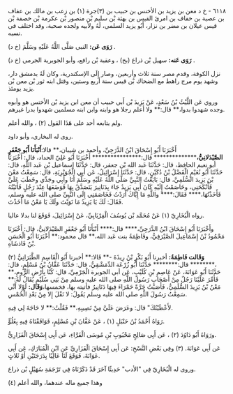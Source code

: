 ٦١١٨ - خ د معن بن يزيد بن الأخنس بن حبيب بن (٣)جرة (١) بن زعب بن مالك بن عفاف بن عصية بن خفاف بن امرئ القيس بن بهثة بْن سليم بْن منصور بْن عكرمة بْن خصفة بْن قيس عيلان بن مضر بن نزار، أَبُو يزيد السلمي، لَهُ ولأبيه ولجده صحبة، وقد اختلف في نسبه.

**رَوَى عَن:** النبي صَلَّى اللَّهُ عَلَيْهِ وسَلَّمَ (خ د) .

**رَوَى عَنه:** سهيل بْن ذراع (بخ) ، وعقبة بْن رافع، وأبو الجويرية الجرمي (خ د) .

نزل الكوفة، وقدم مصر سنة ثلاث وأربعين، وصار إِلَى الإسكندرية، وكان لَهُ بدمشق دار، وشهد يوم مرج راهط مع الضحاك بْن قيس سنة أربع وستين، وقتل ابنه ثور بْن معن بْن يزيد يومئذ.

وروي عَن اللَّيْثُ بْنُ سَعْدٍ، عَنْ يَزِيدَ بْن أَبي حبيب أن معن ابن يزيد بْن الأخنس هو وأبوه وجده شهدوا بدوا،** قال:** ولا أعلم رجلا هو وابنه وابن ابنه مسلمين شهدوا بدرا غيرهم.

ولم يتابعه أحد على هَذَا القول (٢) ، والله أعلم.

روى له البخاري، وأبو داود.

أَخْبَرَنَا أَبُو إِسْحَاقَ ابْنُ الدَّرَجِيِّ، وأحمد بن شيبان،** قالا:**أَنْبَأَنَا أَبُو جَعْفَرٍ الصَّيْدَلانِيُّ،**************** قال:**************** أَخْبَرَنَا أَبُو عَلِيّ الحداد، قال: أَخْبَرَنَا أبو نعيم الحافظ، قال: حَدَّثَنَا عَبد الله بْن جعفر، قال: حَدَّثَنَا إسماعيل بْن عَبد اللَّهِ، قال: حَدَّثَنَا أَبُو نُعَيْمٍ الْفَضْلُ بْنُ دُكَيْنٍ، قال: حَدَّثَنَا إِسْرَائِيلُ، عَن أَبِي الْجُوَيْرِيَةِ، قال: سَمِعْتُ مَعْنَ بْنَ يَزِيدَ السُّلَمِيَّ، قال: بَايَعْتُ النَّبِيَّ صَلَّى اللَّهُ عَلَيْهِ وسَلَّمَ أَنَا وأَبِي وجَدِّي وخَطَبَ عَلَيَّ فَأَنْكَحَنِي، وخَاصَمْتُ إِلَيْهِ كَانَ أَبِي يَزِيدُ جَاءَ بِدَنَانِيرَ يَتَصَدَّقُ بِهَا فَوَضَعَهَا عِنْدَ رَجُلٍ فَأَتَيْتُهُ فَأَخَذْتُهَا،**** فَقَالَ:**** واللَّهِ مَا إِيَّاكَ أَرَدْتُ فَخَاصَمَنِي إِلَى النَّبِيِّ صلى الله عليه وسلم، فَقَالَ: لَكَ يَا يَزِيدُ مَا نَوَيْتَ ولَكَ يَا مَعْنُ مَا أَخَذْتَ.

رواه الْبُخَارِيّ (١) عَنْ مُحَمَّد بْن يُوسُفَ الْفِرْيَابِيِّ، عَنْ إِسْرَائِيلَ، فَوَقَعَ لنا بدلا عاليا.

وأَخْبَرَنَا أَبُو إِسْحَاقَ ابْنُ الدَّرَجِيِّ،**** قال:**** أَنْبَأَنَا أَبُو جَعْفَرٍ الصَّيْدَلانِيُّ، قال: أَخْبَرَنَا مَحْمُودُ بْنُ إِسْمَاعِيلَ الصَّيْرَفِيُّ، وفَاطِمَةُ بنت عَبد الله،** قال محمود:** أَخْبَرَنَا أَبُو الْحَسَنِ بْنُ فَاذشَاهِ.

**وَقَالت فَاطِمَةُ:** أخبرنا أَبُو بَكْرٍ بْنُ رِيذَةَ -** قَالا:** أخبرنا أَبُو الْقَاسِمِ الطَّبَرَانِيُّ (٢) ،******** قال:******** حَدَّثَنَا أَبُو زُرْعَة الدِّمَشْقِيُّ، قال: حَدَّثَنَا عَفَّانُ بْنُ مُسْلِمٍ، قال: حَدَّثَنَا أَبُو عَوَانَةَ، عَنْ عَاصِمِ بْنِ كُلَيْبٍ، عَن أبي الجويرة الْجَرْمِيِّ، قال: كُنَّا بِأَرْضِ الرُّومِ،** فَأُمِّرَ عَلَيْنَا رَجُلٌ مِنْ أَصْحَابِ رَسُول اللَّهِ صلى الله عليه وسلم مِنْ بَنِي سُلَيْمٍ يُقَالُ لَهُ:** مَعْنُ بْنُ يَزِيدَ السُّلَمِيُّ، فَأَصَبْتُ جَرَّةً حَمْرَاءَ فِيهَا دَنَانِيرُ فأتيته بها، فخمسها،**وَقَال:** لَوْلا أَنِّي سَمِعْتُ رَسُولَ اللَّهِ صلى الله عليه وسلم يَقُولُ: لا نَفْلَ إِلا مِنْ بَعْدِ الْخُمْسِ.

لأَعْطَيْتُكَ" قال: وعَرَضَ عَلَيَّ مِنْ نَصِيبِهِ،** فَقُلْتُ:** لا حَاجَةَ لِي فِيهِ.

رَوَاهُ أَحْمَدُ بْنُ حَنْبَلٍ (١) ، عَنْ عَفَّانَ بْنِ مُسْلِمٍ، فَوَافَقْنَاهُ فِيهِ بِعُلُوٍّ.

ورَوَاهُ أَبُو دَاوُدَ (٢) ، عَن أَبِي صَالِحٍ مَحْبُوبِ بْنِ مُوسَى الْفَرَّاءِ، عَن أَبِي إِسْحَاقَ الْفَزَارِيُّ.

عَن أَبِي عَوَانَةَ. (٣) وفِي بَعْضِ النَّسْخِ: عَن أَبِي إِسْحَاقَ الْفَزَارِيِّ عَنِ ابْنِ الْمُبَارَكِ، عَن أَبِي عَوَانَةَ، فَوَقَعَ لَنَا عَالِيًا بِدَرَجَتَيْنِ أَوْ ثَلاثٍ.

وروى له الْبُخَارِيّ فِي "الأدب" حَدِيثًا آخَرَ قَدْ ذَكَرْنَاهُ فِي تَرْجَمَةِ سُهَيْلٍ بْن ذراع.

وهذا جميع ماله عندهما، والله أعلم (٤)